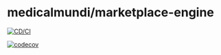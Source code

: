 # medicalmundi/marketplace-engine

[![CD/CI](https://github.com/MedicalMundi/marketplace-engine/actions/workflows/cd-ci.yaml/badge.svg)](https://github.com/MedicalMundi/marketplace-engine/actions/workflows/cd-ci.yaml)

[![codecov](https://codecov.io/github/MedicalMundi/marketplace-engine/graph/badge.svg?token=DNIB06QC1C)](https://codecov.io/github/MedicalMundi/marketplace-engine)